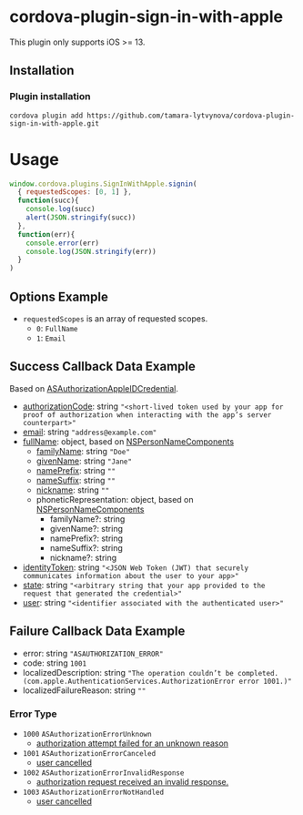 # cordova-plugin-sign-in-with-apple

This plugin only supports iOS >= 13.

## Installation
### Plugin installation

```
cordova plugin add https://github.com/tamara-lytvynova/cordova-plugin-sign-in-with-apple.git
```

# Usage
```javascript
window.cordova.plugins.SignInWithApple.signin(
  { requestedScopes: [0, 1] },
  function(succ){
    console.log(succ)
    alert(JSON.stringify(succ))
  },
  function(err){
    console.error(err)
    console.log(JSON.stringify(err))
  }
)
```

## Options Example

- `requestedScopes` is an array of requested scopes.
  - `0`: `FullName`
  - `1`: `Email`

## Success Callback Data Example
Based on [ASAuthorizationAppleIDCredential](https://developer.apple.com/documentation/authenticationservices/asauthorizationappleidcredential?language=objc).

- [authorizationCode](https://developer.apple.com/documentation/authenticationservices/asauthorizationappleidcredential/3153032-authorizationcode?language=objc): string `"<short-lived token used by your app for proof of authorization when interacting with the app’s server counterpart>"`
- [email](https://developer.apple.com/documentation/authenticationservices/asauthorizationappleidcredential/3180383-email?language=objc): string `"address@example.com"`
- [fullName](https://developer.apple.com/documentation/authenticationservices/asauthorizationappleidcredential/3180384-fullname?language=objc): object, based on [NSPersonNameComponents](https://developer.apple.com/documentation/foundation/nspersonnamecomponents?language=objc)
    - [familyName](https://developer.apple.com/documentation/foundation/nspersonnamecomponents/1413354-familyname?language=objc): string `"Doe"`
    - [givenName](https://developer.apple.com/documentation/foundation/nspersonnamecomponents/1407259-givenname?language=objc): string `"Jane"`
    - [namePrefix](https://developer.apple.com/documentation/foundation/nspersonnamecomponents/1410275-nameprefix?language=objc): string `""`
    - [nameSuffix](https://developer.apple.com/documentation/foundation/nspersonnamecomponents/1410776-namesuffix?language=objc): string `""`
    - [nickname](https://developer.apple.com/documentation/foundation/nspersonnamecomponents/1414892-nickname?language=objc): string `""`
    - phoneticRepresentation: object, based on [NSPersonNameComponents](https://developer.apple.com/documentation/foundation/nspersonnamecomponents/1412193-phoneticrepresentation?language=objc)
        - familyName?: string
        - givenName?: string
        - namePrefix?: string
        - nameSuffix?: string
        - nickname?: string
- [identityToken](https://developer.apple.com/documentation/authenticationservices/asauthorizationappleidcredential/3153035-identitytoken?language=objc): string `"<JSON Web Token (JWT) that securely communicates information about the user to your app>"`
- [state](https://developer.apple.com/documentation/authenticationservices/asauthorizationappleidcredential/3153036-state?language=objc): string `"<arbitrary string that your app provided to the request that generated the credential>"`
- [user](https://developer.apple.com/documentation/authenticationservices/asauthorizationappleidcredential/3153037-user?language=objc): string `"<identifier associated with the authenticated user>"`

## Failure Callback Data Example
- error: string `"ASAUTHORIZATION_ERROR"`
- code: string `1001`
- localizedDescription: string `"The operation couldn’t be completed. (com.apple.AuthenticationServices.AuthorizationError error 1001.)"`
- localizedFailureReason: string `""`

### Error Type
- `1000` `ASAuthorizationErrorUnknown`
    - [authorization attempt failed for an unknown reason](https://developer.apple.com/documentation/authenticationservices/asauthorizationerror/asauthorizationerrorunknown?language=objc)
- `1001` `ASAuthorizationErrorCanceled`
    - [user cancelled](https://developer.apple.com/documentation/authenticationservices/asauthorizationerror/asauthorizationerrorcanceled?language=objc)
- `1002` `ASAuthorizationErrorInvalidResponse`
    - [authorization request received an invalid response.](https://developer.apple.com/documentation/authenticationservices/asauthorizationerror/asauthorizationerrorinvalidresponse?language=objc)
- `1003` `ASAuthorizationErrorNotHandled`
    - [user cancelled](https://developer.apple.com/documentation/authenticationservices/asauthorizationerror/asauthorizationerrornothandled?language=objc)
